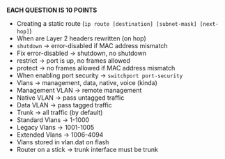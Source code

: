 **EACH QUESTION IS 10 POINTS**

- Creating a static route (`ip route [destination] [subnet-mask] [next-hop]`)
- When are Layer 2 headers rewritten (on hop)
- `shutdown` -> error-disabled if MAC address mismatch
- Fix error-disabled -> shutdown, no shutdown
- restrict -> port is up, no frames allowed
- protect -> no frames allowed if MAC address mismatch
- When enabling port security -> `switchport port-security`
- Vlans -> management, data, native, voice (kinda)
- Management VLAN -> remote management
- Native VLAN -> pass untagged traffic
- Data VLAN -> pass tagged traffic
- Trunk -> all traffic (by default)
- Standard Vlans -> 1-1000
- Legacy Vlans -> 1001-1005
- Extended Vlans -> 1006-4094
- Vlans stored in vlan.dat on flash
- Router on a stick -> trunk interface must be trunk
